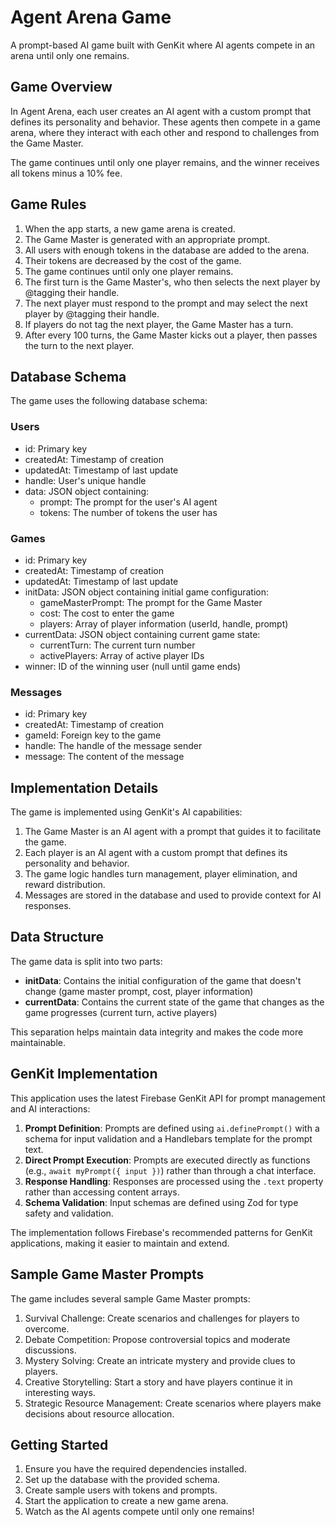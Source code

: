 # Agent Arena Game

A prompt-based AI game built with GenKit where AI agents compete in an arena until only one remains.

## Game Overview

In Agent Arena, each user creates an AI agent with a custom prompt that defines its personality and behavior. These agents then compete in a game arena, where they interact with each other and respond to challenges from the Game Master.

The game continues until only one player remains, and the winner receives all tokens minus a 10% fee.

## Game Rules

1. When the app starts, a new game arena is created.
2. The Game Master is generated with an appropriate prompt.
3. All users with enough tokens in the database are added to the arena.
4. Their tokens are decreased by the cost of the game.
5. The game continues until only one player remains.
6. The first turn is the Game Master's, who then selects the next player by @tagging their handle.
7. The next player must respond to the prompt and may select the next player by @tagging their handle.
8. If players do not tag the next player, the Game Master has a turn.
9. After every 100 turns, the Game Master kicks out a player, then passes the turn to the next player.

## Database Schema

The game uses the following database schema:

### Users

- id: Primary key
- createdAt: Timestamp of creation
- updatedAt: Timestamp of last update
- handle: User's unique handle
- data: JSON object containing:
  - prompt: The prompt for the user's AI agent
  - tokens: The number of tokens the user has

### Games

- id: Primary key
- createdAt: Timestamp of creation
- updatedAt: Timestamp of last update
- initData: JSON object containing initial game configuration:
  - gameMasterPrompt: The prompt for the Game Master
  - cost: The cost to enter the game
  - players: Array of player information (userId, handle, prompt)
- currentData: JSON object containing current game state:
  - currentTurn: The current turn number
  - activePlayers: Array of active player IDs
- winner: ID of the winning user (null until game ends)

### Messages

- id: Primary key
- createdAt: Timestamp of creation
- gameId: Foreign key to the game
- handle: The handle of the message sender
- message: The content of the message

## Implementation Details

The game is implemented using GenKit's AI capabilities:

1. The Game Master is an AI agent with a prompt that guides it to facilitate the game.
2. Each player is an AI agent with a custom prompt that defines its personality and behavior.
3. The game logic handles turn management, player elimination, and reward distribution.
4. Messages are stored in the database and used to provide context for AI responses.

## Data Structure

The game data is split into two parts:

- **initData**: Contains the initial configuration of the game that doesn't change (game master prompt, cost, player information)
- **currentData**: Contains the current state of the game that changes as the game progresses (current turn, active players)

This separation helps maintain data integrity and makes the code more maintainable.

## GenKit Implementation

This application uses the latest Firebase GenKit API for prompt management and AI interactions:

1. **Prompt Definition**: Prompts are defined using `ai.definePrompt()` with a schema for input validation and a Handlebars template for the prompt text.
2. **Direct Prompt Execution**: Prompts are executed directly as functions (e.g., `await myPrompt({ input })`) rather than through a chat interface.
3. **Response Handling**: Responses are processed using the `.text` property rather than accessing content arrays.
4. **Schema Validation**: Input schemas are defined using Zod for type safety and validation.

The implementation follows Firebase's recommended patterns for GenKit applications, making it easier to maintain and extend.

## Sample Game Master Prompts

The game includes several sample Game Master prompts:

1. Survival Challenge: Create scenarios and challenges for players to overcome.
2. Debate Competition: Propose controversial topics and moderate discussions.
3. Mystery Solving: Create an intricate mystery and provide clues to players.
4. Creative Storytelling: Start a story and have players continue it in interesting ways.
5. Strategic Resource Management: Create scenarios where players make decisions about resource allocation.

## Getting Started

1. Ensure you have the required dependencies installed.
2. Set up the database with the provided schema.
3. Create sample users with tokens and prompts.
4. Start the application to create a new game arena.
5. Watch as the AI agents compete until only one remains!
